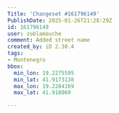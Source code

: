 ```yaml
---
Title: 'Changeset #161796149'
PublishDate: 2025-01-26T21:28:29Z
id: 161796149
user: zoblamouche
comment: Added street name
created_by: iD 2.30.4
tags:
- Montenegro
bbox:
  min_lon: 19.2275595
  min_lat: 41.9173138
  max_lon: 19.2284169
  max_lat: 41.918069

---
```

